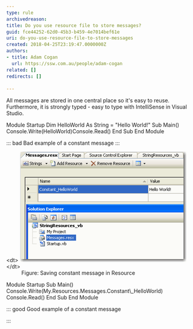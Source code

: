 ```yaml
---
type: rule
archivedreason: 
title: Do you use resource file to store messages?
guid: fce44252-62d0-45b3-b459-4e7014bef61e
uri: do-you-use-resource-file-to-store-messages
created: 2018-04-25T23:19:47.0000000Z
authors:
- title: Adam Cogan
  url: https://ssw.com.au/people/adam-cogan
related: []
redirects: []

---
```


All messages are stored in one central place so it's easy to reuse. Furthermore, it is strongly typed - easy to type with IntelliSense in Visual Studio.

<!--endintro-->

Module Startup Dim HelloWorld As String = "Hello World!" Sub Main() Console.Write(HelloWorld)Console.Read() End Sub End Module


::: bad
Bad example of a constant message
:::

<dl class="goodImage">&lt;dt&gt; <img src="BetterCode_ConstantMessages.gif" alt="BetterCode_ConstantMessages.gif">&lt;/dt&gt;<dd>Figure: Saving constant message in Resource</dd></dl>
Module Startup Sub Main() Console.Write(My.Resources.Messages.Constant\_HelloWorld) Console.Read() End Sub End Module


::: good
Good example of a constant message 

:::
